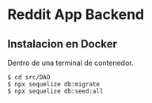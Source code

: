 # Reddit App Backend

## Instalacion en Docker

Dentro de una terminal de contenedor.

```
$ cd src/DAO
$ npx sequelize db:migrate
$ npx sequelize db:seed:all 
```
